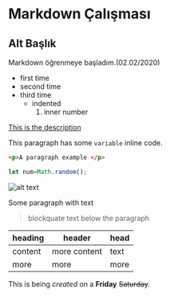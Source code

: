 # Markdown Çalışması
## Alt Başlık

Markdown öğrenmeye başladım.(02.02/2020)

- first time
- second time
- third time
  - indented
    1. inner number
    
 [This is the description](http://www.google.com.tr)
 
 This paragraph has some `variable` inline code.
 
 ```html
 <p>A paragraph example </p>
 ```
 ```javascript
 let num=Math.random();
 ```
 
 ![alt text](http://picsum.photos/200/200)
 
 Some paragraph with text
 >blockquate text below the paragraph
 
 | heading | header | head |
 | --- | --- | --- |
 | content | more content | text |
 | more | more | more |
 
 This is being *created* on a **Friday** ~~Saturday~~.
